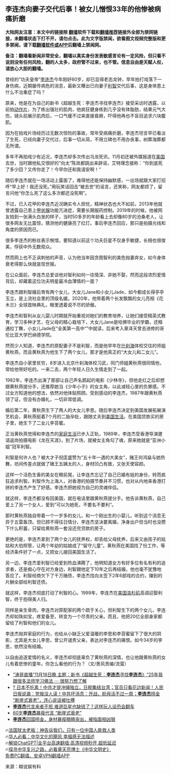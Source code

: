  <!-- 面包屑导航 --> <h2>李连杰向妻子交代后事！被女儿憎恨33年的他惨被病痛折磨</h2> <p class="notice"><b>大陆网友注意：本文中的链接除 <a href="https://github.com/bannedbook/fanqiang" >翻墙</a>软件下载和<a href="https://github.com/killgcd/justmysocks/blob/master/README.md">翻墙推荐</a>链接外全部为禁网链接，未翻墙状态下打不开，请勿点击。此为文字版禁闻，欲看图文视频完整版和更多禁闻，请下载<a href="https://github.com/bannedbook/fanqiang">翻墙软件或APP</a>后翻墙上禁闻网。</p><p>备注：翻墙看新闻非常安全，翻墙以真实身份发表敏感言论有一定风险，但只看不说则没有任何风险，翻的人太多，政府管不过来，也不管。信息自由是天赋人权，请放心大胆的翻墙。</b></p>  <div class="entry"> <p>曾经的“功夫皇帝”<a href="https://www.bannedbook.org/bnews/tag/%e6%9d%8e%e8%bf%9e%e6%9d%b0/" class="st_tag internal_tag" rel="tag" title="标签 李连杰 下的日志">李连杰</a>今年刚好60岁，却已显得老态龙钟，早年拍打戏落下一身伤病，近期屡传病危的消息，最新又曝出已向妻子<a href="https://www.bannedbook.org/bnews/tag/%e5%88%a9%e6%99%ba/" class="st_tag internal_tag" rel="tag" title="标签 利智 下的日志">利智</a>交代后事，这是身体患上什么不治重症了吗？</p> <p>原来，他是在为自己的新书《超越生死：李连杰寻找李连杰》接受采访时透露，以前拍<a href="https://www.bannedbook.org/bnews/tag/%E5%8A%A8%E4%BD%9C%E7%89%87/" class="st_tag internal_tag" rel="tag" title="标签 动作片 下的日志">动作片</a>，为了练出强壮的肌肉，他疯狂健身练到几乎没有体脂肪，结果元气大伤，镜头前展示肌肉后，一口气缓不过来直接昏厥，吓得他再也不盲目追求六块腹肌。</p> <p>因为在拍戏片场经历过无数次惊险的事故，常年受病痛折磨，李连杰坦言早已看淡了生死，已经向妻子交代过，后事一切从简，不用立碑也不用办丧事，树葬海葬都无所谓。</p> <p>多年不再拍戏少有近况，李连杰却多次传出乌龙死讯，11月初还被外媒报道在<a href="https://www.bannedbook.org/bnews/tag/%e7%be%8e%e5%9b%bd/" class="st_tag internal_tag" rel="tag" title="标签 美国 下的日志">美国</a>去世，当时跟他私交很好的“向太”陈岚都跳出来辟谣，艾特理念接称：“你到底死了多少回？又传你走了！今早你还和我请安啊！”</p> <p>随后李连杰就在一场活动上露面了，难得他还能保持幽默感，一出场就跟大家打招呼“早上好！我还没死。”用玩笑话回击“被去世”的谣言，还笑称，网友都烦了，留言问他“你怎么死了这么多次都还没死啊”。</p> <p>不过，已入花甲的李连杰近况确实令人担忧，精神状态也大不如前，2013年他就曾透露自己患上<a href="https://www.bannedbook.org/bnews/tag/%E7%94%B2%E7%8A%B6%E8%85%BA/" class="st_tag internal_tag" rel="tag" title="标签 甲状腺 下的日志">甲状腺</a>功能亢进症，需要长期服药控制。2019年的时候，他被网友拍到一张满头白发的样子，当时50多岁的年龄看上去却像80岁的沧桑老人，让很多网友无比震惊，猜测他的健康亮了红灯。事后李连杰回应，那只是拍摄光线和角度的原因而已。</p> <p>很多李连杰的粉丝表示惋惜，要知道以前这个功夫巨星不仅身手敏捷，长相也很俊美，俘获中外无数观众。</p> <p>然而网上也不乏讽刺他的声音，认为他当年因贪图智利的美色抛妻弃女，如今身体衰老得那么快就是现世报。</p> <p>在公众面前，李连杰总爱谈他对智利如何一往情深、非她不娶，然而这段浓烈爱情背后，却藏着这位功夫明星最冷血薄情的一面？</p> <p>李连杰跟利智婚后育有两个女儿，大女儿Jane和小女儿Jade，如今都成长得亭亭玉立，是上流社会里的顶级名媛。2020年，他带着两个长发飘飘的女儿亮相《花木兰》全球首映典礼，眼里透着说不尽的骄傲。</p> <p>李连杰和智利从女儿婴儿时期就开始重视对她们的教育培养，让她们接受精英式教育，学习多种才艺，在父母的精心栽培下，大女儿Jane是哈佛毕业的学霸，还精通拉丁舞，小女儿Jade在“全美第一高中“”中就读，后来考入章泽天曾去进修的哥伦比亚大学巴纳德学院。</p> <p>然而少人知道，李连杰的原配妻子不是利智，而是他早年在<a href="https://www.bannedbook.org/bnews/tag/%e4%bb%80%e5%88%b9%e6%b5%b7/" class="st_tag internal_tag" rel="tag" title="标签 什刹海 下的日志">什刹海</a>体校交往的师姐黄秋燕，而且黄秋燕为他生下了两个女儿，那才是他真正的“大女儿和二女儿”。</p> <p>李连杰自小家里贫穷，8岁进入北京什刹海体校习武，同门师姐黄秋燕很同情他，常给他带好吃的。一来二去，两个年轻人日久生情走到了一起。</p> <p>1982年，李连杰出演了那部让自己声名鹊起的电影《少林寺》，但他走红之后却想跟黄秋燕提分手，还推荐她当《少年小子》的女主角，以此减轻心里的负罪感。不过女方知道他的想法，依然对他体贴照顾。受到感动的李连杰，1987年跟黄秋燕领了证，但没有办婚礼，一切非常低调。</p>  <p>婚后第二年，黄秋燕生下了两人的大女儿李思。随后李连杰决定到美国发展拓展演艺机会，黄秋燕挺着7个月的二胎孕肚，跟随丈夫到<a href="https://www.bannedbook.org/bnews/tag/%E7%BE%8E%E5%9B%BD%E7%94%9F%E6%B4%BB/" class="st_tag internal_tag" rel="tag" title="标签 美国生活 下的日志">美国生活</a>。在美国贷款买的房子里，她生下了二女儿李苔蜜。</p> <p>正当黄秋燕觉得和李连杰的<a href="https://www.bannedbook.org/bnews/tag/%E5%AE%B6%E5%BA%AD%E7%94%9F%E6%B4%BB/" class="st_tag internal_tag" rel="tag" title="标签 家庭生活 下的日志">家庭生活</a>已步入正轨，1989年，李连杰受香港导演邀请返岗拍摄电影《龙在天涯》，到了片场，就被女主角勾了魂，原来她就是“亚洲小姐”冠军利智。</p> <p>利智是何许人也？被大才子倪匡盛赞为“五十年一遇的大美女”，赌王何鸿燊与她热舞，坊间传差点就做了赌王五姨太的人，身材凹凸有致，又张天使容颜。</p> <p>这样一个活色生香的美女在眼前晃，让李连杰忘记了自己已婚有娃的身份，转而疯狂追求利智。利智作为上海人，对香港的拍摄节奏并不习惯，也对从内地来香港打拼的李连杰产生了好感。李连杰把她视为自己的灵魂伴侣。</p> <p>就这样，李连杰都没有回美国，就在电话里跟黄秋燕提分手。他告诉黄秋燕，自己爱上了另一个女人，爱到“可以为她死，不要名不要利“。</p> <p>那时黄秋燕独自带着一个一岁多的女儿，和一个刚出生的小婴儿，听到这个消息无异于五雷轰顶。但已顾不得往日情分，李连杰坚决要离婚，净身出户但当时也没攒下什么积蓄，只留给黄秋燕一套没还完贷款的房子。</p> <p>更绝的是，李连杰拿到了两个女儿的抚养权，却丢给父母抚养，后来又由孩子的姑姑和大伯照管，让两个年幼的姑娘成了“留守儿童”。黄秋燕在美国找了份工作，等经济条件好了一点，又把女儿接回美国生活了。</p>  <p>另一边，李连杰爱利智已经爱到热血沸腾了，他明知道女方有好多位有名有利的追求者，还是痴心守在对方身边，利智跟他定下10年之后再结婚，他也毫不犹豫地答应了。利智经商欠下了千万赌债，李连杰找向太签下2年6部戏的合约，赚到的片酬全部给利智还债。</p> <p>就这样，李连杰彻底打动了利智的心。1999年，李连杰在<a href="https://www.bannedbook.org/bnews/tag/%E7%BE%8E%E5%9B%BD%E6%B4%9B%E6%9D%89%E7%9F%B6/" class="st_tag internal_tag" rel="tag" title="标签 美国洛杉矶 下的日志">美国洛杉矶</a>高调迎娶利智，终于抱得美人归。</p> <p>同样是亲生骨肉，李连杰对原配家的两个疏于关心，但利智生下的两个女儿，李连杰却如珠如宝，疼爱备至，转变为一个尽责的父亲。而且，他把20亿全部身家都留给了利智和他们的女儿。</p> <p>李连杰抛弃家庭的行为，也给从小缺乏父爱温暖的李思和李苔蜜留下了很大的阴影，尤其是大女儿李思，曾公开谴责父亲，表达对李连杰的痛恨。如今34岁的李思，依然没有结婚。</p> <p>以自由追逐爱情的名义，李连杰却彻底辜负了黄秋燕的深情，也让他跟黄秋燕的女儿有着悲惨的童年。你怎么看他的行为？（文/景风责编/流萤）</p> <p></p> <!--<div id="taboola-mid-1"></div>--><ul class='op-related-articles' title='相关阅读'> <li><a href='https://www.bannedbook.org/bnews/sohnews/20231117/1962244.html' target='_blank'>“涛哥直播”11月16日晚 主题：新书《超越生死：<b>李连杰</b>寻找<b>李连杰</b>》“25年我跟很多法师学习佛法 ⋯ 很努力想了解</a></li> <li><a href='https://www.bannedbook.org/bnews/bannedvideo/20230602/1891786.html' target='_blank'>? 日本不吃素！中共才提冲绳独立，日舰集结台湾；官员只看花边新闻！人民日报说漏：党报没人读！中共坏消息：开战，航母活不过一周；<b>李连杰</b>捞金 “断崖式衰老”，违心说话被吐槽</a></li> <li><a href='https://www.bannedbook.org/bnews/yule/20230602/1891784.html' target='_blank'><b>李连杰</b>代言来者不拒 难道巨星也缺钱了？这样玩人设恐会翻车</a></li> <li><a href='https://www.bannedbook.org/bnews/yule/20230601/1891374.html' target='_blank'>60岁<b>李连杰</b>暴瘦代言 “断崖式衰老”</a></li> <li><a href='https://www.bannedbook.org/bnews/yule/20230530/1890559.html' target='_blank'><b>李连杰</b>回国捞金，身材暴瘦眼睛突出，被指面相凶狠</a></li> </ul> <p class="texttj"> 🔥<a href="https://www.bannedbook.org/bnews/ssgc/20230219/1850782.html" target="_blank">法国犹太老板：神告诉我们，只有一位中国人能救人类</a><br/> 🔥<a href="https://www.bannedbook.org/bnews/comments/20220220/1694796.html" target="_blank">华人必看：中华文化的飓风 幸福感无法描述</a><br/> 🔥<a href="https://github.com/bannedbook/fanqiang/wiki/V2ray%E6%9C%BA%E5%9C%BA" target="_blank">解锁ChatGPT|全平台高速翻墙:高清视频秒开,超低延迟</a><br/> 🔥<a href="https://www.bannedbook.org/bnews/comments/20220808/1768773.html" target="_blank">探寻中华复兴之路，必看章天亮博士《中华文明史》</a><br/> <a href="https://github.com/bannedbook/fanqiang/wiki/%E7%A6%81%E9%97%BB%E7%BD%91%E5%AE%89%E5%8D%93%E7%BF%BB%E5%A2%99%E6%96%B0%E9%97%BBAPP" target="_blank">免费PC翻墙、安卓VPN翻墙APP</a><br/> </p> <p class="src-info">来源：糊说娱有料 </p><a name='sharetosocial'></a> <div style="margin-bottom:5px;padding-bottom:5px;clear:both"> <div id="archive-pix-1" class="banner-ads"> <!-- AuctionX Display platform tag START --> <div id="27602x728x90x621x_ADSLOT1" clicktrack="%%CLICK_URL_ESC%%"></div>  <!-- AuctionX Display platform tag END --> </div> <div id="archive-pix-2" class="banner-ads"> <!-- AuctionX Display platform tag START --> <div id="27556x300x250x621x_ADSLOT1" clicktrack="%%CLICK_URL_ESC%%" style="margin:0 auto;text-align:center"></div>  <!-- AuctionX Display platform tag END --> </div> </div>  <div id="archive-pix-1" class="banner-ads"> <!-- AuctionX Display platform tag START --> <div id="27603x728x90x621x_ADSLOT1" clicktrack="%%CLICK_URL_ESC%%"></div>  <!-- AuctionX Display platform tag END --> </div> </div><!--END ENTRY--> 